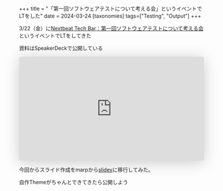 +++
title = "「第一回ソフトウェアテストについて考える会」というイベントでLTをした"
date = 2024-03-24
[taxonomies]
tags=["Testing", "Output"]
+++

3/22（金）に[Nextbeat Tech Bar：第一回ソフトウェアテストについて考える会](https://nextbeat.connpass.com/event/309287/)というイベントでLTをしてきた

資料はSpeakerDeckで公開している

<iframe class="speakerdeck-iframe" frameborder="0" src="https://speakerdeck.com/player/c6dbcb6d17e0482cb20ec0ce570fb2cf" title="複雑なドメインを扱うプロダクトの探索フェーズではいつどのようにテストをするのか / How to testing during exploratory phase" allowfullscreen="true" style="border: 0px; background: padding-box padding-box rgba(0, 0, 0, 0.1); margin: 0px; padding: 0px; border-radius: 6px; box-shadow: rgba(0, 0, 0, 0.2) 0px 5px 40px; width: 100%; height: auto; aspect-ratio: 560 / 315;" data-ratio="1.7777777777777777"></iframe>

今回からスライド作成をmarpから[slidev](https://ja.sli.dev/)に移行してみた。

自作Themeがちゃんとできてきたら公開しよう